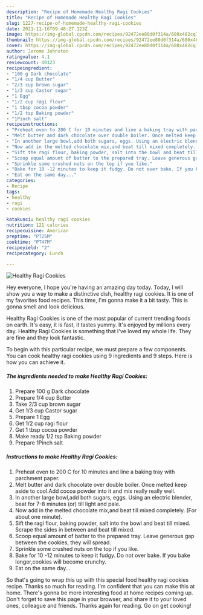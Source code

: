 ```yaml
---
description: "Recipe of Homemade Healthy Ragi Cookies"
title: "Recipe of Homemade Healthy Ragi Cookies"
slug: 1227-recipe-of-homemade-healthy-ragi-cookies
date: 2021-11-16T09:48:27.123Z
image: https://img-global.cpcdn.com/recipes/92472ee80d0f314a/680x482cq70/healthy-ragi-cookies-recipe-main-photo.jpg
thumbnail: https://img-global.cpcdn.com/recipes/92472ee80d0f314a/680x482cq70/healthy-ragi-cookies-recipe-main-photo.jpg
cover: https://img-global.cpcdn.com/recipes/92472ee80d0f314a/680x482cq70/healthy-ragi-cookies-recipe-main-photo.jpg
author: Jerome Johnston
ratingvalue: 4.1
reviewcount: 40123
recipeingredient:
- "100 g Dark chocolate"
- "1/4 cup Butter"
- "2/3 cup brown sugar"
- "1/3 cup Castor sugar"
- "1 Egg"
- "1/2 cup ragi flour"
- "1 tbsp cocoa powder"
- "1/2 tsp Baking powder"
- "1Pinch salt"
recipeinstructions:
- "Preheat oven to 200 C for 10 minutes and line a baking tray with parchment paper."
- "Melt butter and dark chocolate over double boiler. Once melted keep aside to cool.Add cocoa powder into it and mix really really well."
- "In another large bowl,add both sugars, eggs. Using an electric blender, beat for 7-8 minutes (or) till light and pale."
- "Now add in the melted chocolate mix,and beat till mixed completely. (For about one minute)."
- "Sift the ragi flour, baking powder, salt into the bowl and beat till mixed. Scrape the sides in between and beat till mixed."
- "Scoop equal amount of batter to the prepared tray. Leave generous gap between the cookies, they will spread."
- "Sprinkle some crushed nuts on the top if you like."
- "Bake for 10 -12 minutes to keep it fudgy. Do not over bake. If you bake longer,cookies will become crunchy."
- "Eat on the same day..."
categories:
- Recipe
tags:
- healthy
- ragi
- cookies

katakunci: healthy ragi cookies 
nutrition: 121 calories
recipecuisine: American
preptime: "PT25M"
cooktime: "PT47M"
recipeyield: "2"
recipecategory: Lunch

---
```



![Healthy Ragi Cookies](https://img-global.cpcdn.com/recipes/92472ee80d0f314a/680x482cq70/healthy-ragi-cookies-recipe-main-photo.jpg)

Hey everyone, I hope you're having an amazing day today. Today, I will show you a way to make a distinctive dish, healthy ragi cookies. It is one of my favorites food recipes. This time, I'm gonna make it a bit tasty. This is gonna smell and look delicious.

Healthy Ragi Cookies is one of the most popular of current trending foods on earth. It's easy, it is fast, it tastes yummy. It's enjoyed by millions every day. Healthy Ragi Cookies is something that I've loved my whole life. They are fine and they look fantastic.




To begin with this particular recipe, we must prepare a few components. You can cook healthy ragi cookies using 9 ingredients and 9 steps. Here is how you can achieve it.

<!--inarticleads1-->

##### The ingredients needed to make Healthy Ragi Cookies:

1. Prepare 100 g Dark chocolate
1. Prepare 1/4 cup Butter
1. Take 2/3 cup brown sugar
1. Get 1/3 cup Castor sugar
1. Prepare 1 Egg
1. Get 1/2 cup ragi flour
1. Get 1 tbsp cocoa powder
1. Make ready 1/2 tsp Baking powder
1. Prepare 1Pinch salt




<!--inarticleads2-->

##### Instructions to make Healthy Ragi Cookies:

1. Preheat oven to 200 C for 10 minutes and line a baking tray with parchment paper.
1. Melt butter and dark chocolate over double boiler. Once melted keep aside to cool.Add cocoa powder into it and mix really really well.
1. In another large bowl,add both sugars, eggs. Using an electric blender, beat for 7-8 minutes (or) till light and pale.
1. Now add in the melted chocolate mix,and beat till mixed completely. (For about one minute).
1. Sift the ragi flour, baking powder, salt into the bowl and beat till mixed. Scrape the sides in between and beat till mixed.
1. Scoop equal amount of batter to the prepared tray. Leave generous gap between the cookies, they will spread.
1. Sprinkle some crushed nuts on the top if you like.
1. Bake for 10 -12 minutes to keep it fudgy. Do not over bake. If you bake longer,cookies will become crunchy.
1. Eat on the same day...




So that's going to wrap this up with this special food healthy ragi cookies recipe. Thanks so much for reading. I'm confident that you can make this at home. There's gonna be more interesting food at home recipes coming up. Don't forget to save this page in your browser, and share it to your loved ones, colleague and friends. Thanks again for reading. Go on get cooking!
